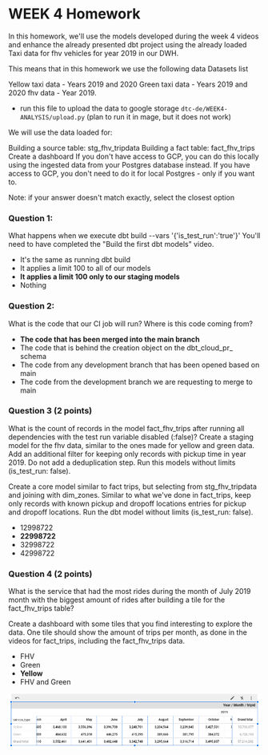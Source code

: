 # WEEK 4 Homework
In this homework, we'll use the models developed during the week 4 videos and enhance the already presented dbt project using the already loaded Taxi data for fhv vehicles for year 2019 in our DWH.

This means that in this homework we use the following data Datasets list

Yellow taxi data - Years 2019 and 2020
Green taxi data - Years 2019 and 2020
fhv data - Year 2019.
- run this file to upload the data to google storage `dtc-de/WEEK4-ANALYSIS/upload.py` (plan to run it in mage, but it does not work)

We will use the data loaded for:

Building a source table: stg_fhv_tripdata
Building a fact table: fact_fhv_trips
Create a dashboard
If you don't have access to GCP, you can do this locally using the ingested data from your Postgres database instead. If you have access to GCP, you don't need to do it for local Postgres - only if you want to.

Note: if your answer doesn't match exactly, select the closest option

### Question 1:
What happens when we execute dbt build --vars '{'is_test_run':'true'}' You'll need to have completed the "Build the first dbt models" video.

- It's the same as running dbt build
- It applies a limit 100 to all of our models
- **It applies a limit 100 only to our staging models**
- Nothing

### Question 2:
What is the code that our CI job will run? Where is this code coming from?

- **The code that has been merged into the main branch**
- The code that is behind the creation object on the dbt_cloud_pr_ schema
- The code from any development branch that has been opened based on main
- The code from the development branch we are requesting to merge to main

### Question 3 (2 points)
What is the count of records in the model fact_fhv_trips after running all dependencies with the test run variable disabled (:false)?
Create a staging model for the fhv data, similar to the ones made for yellow and green data. Add an additional filter for keeping only records with pickup time in year 2019. Do not add a deduplication step. Run this models without limits (is_test_run: false).

Create a core model similar to fact trips, but selecting from stg_fhv_tripdata and joining with dim_zones. Similar to what we've done in fact_trips, keep only records with known pickup and dropoff locations entries for pickup and dropoff locations. Run the dbt model without limits (is_test_run: false).

- 12998722
- **22998722**
- 32998722
- 42998722

### Question 4 (2 points)
What is the service that had the most rides during the month of July 2019 month with the biggest amount of rides after building a tile for the fact_fhv_trips table?

Create a dashboard with some tiles that you find interesting to explore the data. One tile should show the amount of trips per month, as done in the videos for fact_trips, including the fact_fhv_trips data.

- FHV
- Green
- **Yellow**
- FHV and Green

![yellow](yellow.png)